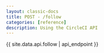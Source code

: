 ```yaml
---
layout: classic-docs
title: POST - /follow
categories: [reference]
description: Using the CircleCI API
---
```


{{ site.data.api.follow | api_endpoint }}
